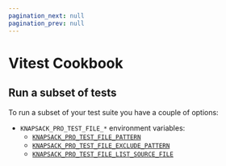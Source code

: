 ```yaml
---
pagination_next: null
pagination_prev: null
---
```


# Vitest Cookbook

## Run a subset of tests

To run a subset of your test suite you have a couple of options:

- `KNAPSACK_PRO_TEST_FILE_*` environment variables:
  - [`KNAPSACK_PRO_TEST_FILE_PATTERN`](reference.md#knapsack_pro_test_file_pattern)
  - [`KNAPSACK_PRO_TEST_FILE_EXCLUDE_PATTERN`](reference.md#knapsack_pro_test_file_exclude_pattern)
  - [`KNAPSACK_PRO_TEST_FILE_LIST_SOURCE_FILE`](reference.md#knapsack_pro_test_file_list_source_file)
